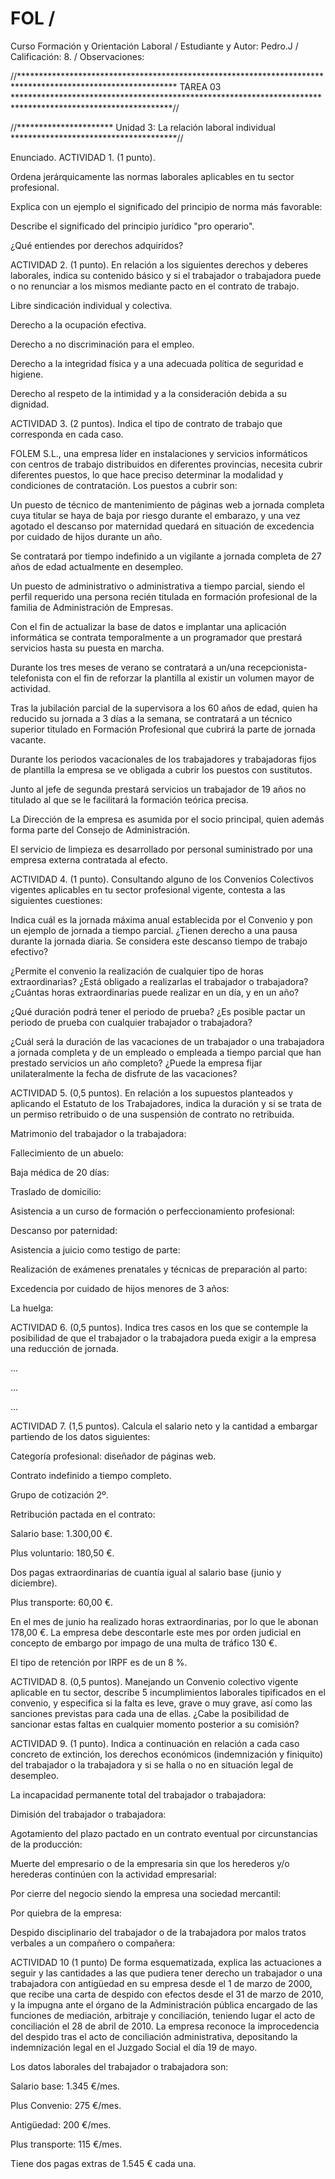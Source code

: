 # FOL / 
Curso Formación y Orientación Laboral / 
Estudiante y Autor: Pedro.J / 
Calificación: 8. / 
Observaciones: 
 
//************************************************************************************************************
                                               TAREA 03
************************************************************************************************************//

//********************** Unidad 3: La relación laboral individual **************************************//

Enunciado.
ACTIVIDAD 1. (1 punto).

Ordena jerárquicamente las normas laborales aplicables en tu sector profesional.

Explica con un ejemplo el significado del principio de norma más favorable:

Describe el significado del principio jurídico "pro operario".

¿Qué entiendes por derechos adquiridos?

ACTIVIDAD 2. (1 punto).
En relación a los siguientes derechos y deberes laborales, indica su contenido básico y si el trabajador o trabajadora puede o no renunciar a los mismos mediante pacto en el contrato de trabajo.

Libre sindicación individual y colectiva.

Derecho a la ocupación efectiva.

Derecho a no discriminación para el empleo.

Derecho a la integridad física y a una adecuada política de seguridad e higiene.

Derecho al respeto de la intimidad y a la consideración debida a su dignidad.

ACTIVIDAD 3. (2 puntos).
Indica el tipo de contrato de trabajo que corresponda en cada caso.

FOLEM S.L., una empresa líder en instalaciones y servicios informáticos con centros de trabajo distribuidos en diferentes provincias, necesita cubrir diferentes puestos, lo que hace preciso determinar la modalidad y condiciones de contratación. Los puestos a cubrir son:

Un puesto de técnico de mantenimiento de páginas web a jornada completa cuya titular se haya de baja por riesgo durante el embarazo, y una vez agotado el descanso por maternidad quedará en situación de excedencia por cuidado de hijos durante un año.

Se contratará por tiempo indefinido a un vigilante a jornada completa de 27 años de edad actualmente en desempleo.

Un puesto de administrativo o administrativa a tiempo parcial, siendo el perfil requerido una persona recién titulada en formación profesional de la familia de Administración de Empresas.

Con el fin de actualizar la base de datos e implantar una aplicación informática se contrata temporalmente a un programador que prestará servicios hasta su puesta en marcha.

Durante los tres meses de verano se contratará a un/una recepcionista-telefonista con el fin de reforzar la plantilla al existir un volumen mayor de actividad.

Tras la jubilación parcial de la supervisora a los 60 años de edad, quien ha reducido su jornada a 3 días a la semana, se contratará a un técnico superior titulado en Formación Profesional que cubrirá la parte de jornada vacante.

Durante los periodos vacacionales de los trabajadores y trabajadoras fijos de plantilla la empresa se ve obligada a cubrir los puestos con sustitutos.

Junto al jefe de segunda prestará servicios un trabajador de 19 años no titulado al que se le facilitará la formación teórica precisa.

La Dirección de la empresa es asumida por el socio principal, quien además forma parte del Consejo de Administración.

El servicio de limpieza es desarrollado por personal suministrado por una empresa externa contratada al efecto.

ACTIVIDAD 4. (1 punto).
Consultando alguno de los Convenios Colectivos vigentes aplicables en tu sector profesional vigente, contesta a las siguientes cuestiones:

Indica cuál es la jornada máxima anual establecida por el Convenio y pon un ejemplo de jornada a tiempo parcial. ¿Tienen derecho a una pausa durante la jornada diaria. Se considera este descanso tiempo de trabajo efectivo?

¿Permite el convenio la realización de cualquier tipo de horas extraordinarias? ¿Está obligado a realizarlas el trabajador o trabajadora? ¿Cuántas horas extraordinarias puede realizar en un día, y en un año?

¿Qué duración podrá tener el periodo de prueba? ¿Es posible pactar un periodo de prueba con cualquier trabajador o trabajadora?

¿Cuál será la duración de las vacaciones de un trabajador o una trabajadora a jornada completa y de un empleado o empleada a tiempo parcial que han prestado servicios un año completo? ¿Puede la empresa fijar unilateralmente la fecha de disfrute de las vacaciones?

ACTIVIDAD 5. (0,5 puntos).
En relación a los supuestos planteados y aplicando el Estatuto de los Trabajadores, indica la duración y si se trata de un permiso retribuido o de una suspensión de contrato no retribuida.

Matrimonio del trabajador o la trabajadora:

Fallecimiento de un abuelo:

Baja médica de 20 días:

Traslado de domicilio:

Asistencia a un curso de formación o perfeccionamiento profesional:

Descanso por paternidad:

Asistencia a juicio como testigo de parte:

Realización de exámenes prenatales y técnicas de preparación al parto:

Excedencia por cuidado de hijos menores de 3 años:

La huelga:

ACTIVIDAD 6. (0,5 puntos).
Indica tres casos en los que se contemple la posibilidad de que el trabajador o la trabajadora pueda exigir a la empresa una reducción de jornada.

...

...

...

ACTIVIDAD 7. (1,5 puntos).
Calcula el salario neto y la cantidad a embargar partiendo de los datos siguientes:

Categoría profesional: diseñador de páginas web.

Contrato indefinido a tiempo completo.

Grupo de cotización 2º.

Retribución pactada en el contrato:

Salario base: 1.300,00 €.

Plus voluntario: 180,50 €.

Dos pagas extraordinarias de cuantía igual al salario base (junio y diciembre).

Plus transporte: 60,00 €.

En el mes de junio ha realizado horas extraordinarias, por lo que le abonan 178,00 €.
La empresa debe descontarle este mes por orden judicial en concepto de embargo por impago de una multa de tráfico 130 €.

El tipo de retención por IRPF es de un 8 %.

ACTIVIDAD 8. (0,5 puntos).
Manejando un Convenio colectivo vigente aplicable en tu sector, describe 5 incumplimientos laborales tipificados en el convenio, y especifica si la falta es leve, grave o muy grave, así como las sanciones previstas para cada una de ellas. ¿Cabe la posibilidad de sancionar estas faltas en cualquier momento posterior a su comisión?

ACTIVIDAD 9. (1 punto).
Indica a continuación en relación a cada caso concreto de extinción, los derechos económicos (indemnización y finiquito) del trabajador o la trabajadora y si se halla o no en situación legal de desempleo.

La incapacidad permanente total del trabajador o trabajadora:

Dimisión del trabajador o trabajadora:

Agotamiento del plazo pactado en un contrato eventual por circunstancias de la producción:

Muerte del empresario o de la empresaria sin que los herederos y/o herederas continúen con la actividad empresarial:

Por cierre del negocio siendo la empresa una sociedad mercantil:

Por quiebra de la empresa:

Despido disciplinario del trabajador o de la trabajadora por malos tratos verbales a un compañero o compañera:

ACTIVIDAD 10 (1 punto)
De forma esquematizada, explica las actuaciones a seguir y las cantidades a las que pudiera tener derecho un trabajador o una trabajadora con antigüedad en su empresa desde el 1 de marzo de 2000, que recibe una carta de despido con efectos desde el 31 de marzo de 2010, y la impugna ante el órgano de la Administración pública encargado de las funciones de mediación, arbitraje y conciliación, teniendo lugar el acto de conciliación el 28 de abril de 2010. La empresa reconoce la improcedencia del despido tras el acto de conciliación administrativa, depositando la indemnización legal en el Juzgado Social el día 19 de mayo.

Los datos laborales del trabajador o trabajadora son:

Salario base: 1.345 €/mes.

Plus Convenio: 275 €/mes.

Antigüedad: 200 €/mes.

Plus transporte: 115 €/mes.

Tiene dos pagas extras de 1.545 € cada una.
